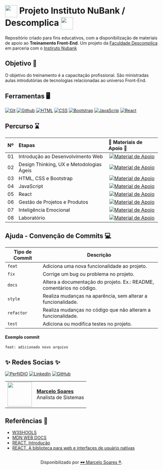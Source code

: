 <h1>
    <a href="https://accounts.descomplica.com.br/">
    <img align="center" width="40px" src="https://institutonu.com.br/wp-content/themes/twentytwenty/assets/img/logo/logo.svg"></a>
    <span>Projeto Instituto NuBank / Descomplica</span>
    <img align="center" width="40px" src="https://no.descomplica.com.br/hubfs/Logo_-_Descomplica-1.png"></a>
</h1>

Repositório criado para fins educativos, com a disponibilização de materiais de apoio ao **Treinamento Front-End**. Um projeto da [Faculdade Descomplica](https://accounts.descomplica.com.br/) em parceria com o [Instiruto Nubank](https://institutonu.com.br/)
<br>

## Objetivo 🎯
O objetivo do treinamento é a capacitação profissional. São ministradas aulas introdutórias de tecnologias relacionadas ao universo Front-End.

## Ferramentas 🖥️
[![Git](https://img.shields.io/badge/Git-000?style=for-the-badge&logo=git&logoColor=E94D5F)](https://git-scm.com/doc) 
[![Github](https://img.shields.io/badge/Github-000?style=for-the-badge&logo=github&logoColor=30A3DC)](https://docs.github.com/)
[![HTML](https://img.shields.io/badge/Html-000?style=for-the-badge&logo=html&logoColor=30A3DC)](https://www.w3schools.com/html/default.asp)
[![CSS](https://img.shields.io/badge/Css-000?style=for-the-badge&logo=css&logoColor=30A3DC)](https://www.w3schools.com/css/default.asp)
[![Bootstrap](https://img.shields.io/badge/Bootstrap-000?style=for-the-badge&logo=bootstrap&logoColor=30A3DC)](https://www.w3schools.com/bootstrap/bootstrap_ver.asp)
[![JavaScrip](https://img.shields.io/badge/Javascript-000?style=for-the-badge&logo=javascript&logoColor=30A3DC)](https://developer.mozilla.org/pt-BR/docs/Web/JavaScript)
[![React](https://img.shields.io/badge/React-000?style=for-the-badge&logo=react&logoColor=30A3DC)](https://pt-br.react.dev/)

## Percurso ⌛
<table>
  <thead>
    <tr align="left">
      <th>Nº</th>
      <th>Etapas</th>
      <th>📖 Materiais de Apoio 📖</th>
    </tr>
  </thead>
  <tbody align="left">
    <tr>
      <td>01</td>
      <td>Introdução ao Desenvolvimento Web</td>
      <td align="center">
        <a href="https://github.com/Mdsoare/frontend/tree/main/00%20-%20Introdu%C3%A7%C3%A3o%20ao%20Desenvolvimento%20Web">
           <img align="center" alt="Material de Apoio" src="https://img.shields.io/badge/Ver%20Material-30A3DC?style=for-the-badge">
        </a>
      </td>
    </tr>
    <tr>
      <td>02</td>
      <td>Design Thinking, UX e Metodologias Ágeis </td>
      <td align="center">
        <a href="https://github.com/Mdsoare/frontend/tree/main/01%20-%20Design%20Thinking%2C%20UX%20e%20Metodologias%20%C3%81geis">
           <img align="center" alt="Material de Apoio" src="https://img.shields.io/badge/Ver%20Material-E94D5F?style=for-the-badge">
        </a>
      </td>
    </tr>
    <tr>
      <td>03</td>
      <td>HTML, CSS e Bootstrap</td>
      <td align="center">
        <a href="https://github.com/Mdsoare/frontend/tree/main/02%20-%20HTML%2C%20CSS%20e%20Bootstrap">
           <img align="center" alt="Material de Apoio" src="https://img.shields.io/badge/Ver%20Material-30A3DC?style=for-the-badge">
        </a>
      </td>
    </tr>
    <tr>
      <td>04</td>
      <td>JavaScript</td>
      <td align="center">
        <a href="https://github.com/Mdsoare/frontend/tree/main/03%20-%20JavaScript">
           <img align="center" alt="Material de Apoio" src="https://img.shields.io/badge/Ver%20Material-30A3DC?style=for-the-badge">
        </a>
      </td>
    </tr>
    <tr>
      <td>05</td>
      <td>React</td>
      <td align="center">
        <a href="https://github.com/Mdsoare/frontend/tree/main/04%20-%20React">
           <img align="center" alt="Material de Apoio" src="https://img.shields.io/badge/Ver%20Material-30A3DC?style=for-the-badge">
        </a>
      </td>
    </tr>
    <tr>
      <td>06</td>
      <td>Gestão de Projetos e Produtos</td>
      <td align="center">
        <a href="https://github.com/Mdsoare/frontend/tree/main/05%20-%20Gest%C3%A3o%20de%20Projetos%20e%20Produtos">
           <img align="center" alt="Material de Apoio" src="https://img.shields.io/badge/Ver%20Material-30A3DC?style=for-the-badge">
        </a>
      </td>
    </tr>
    <tr>
      <td>07</td>
      <td>Inteligência Emocional</td>
      <td align="center">
        <a href="https://github.com/Mdsoare/frontend/tree/main/06%20-%20Intelig%C3%AAncia%20Emocional">
           <img align="center" alt="Material de Apoio" src="https://img.shields.io/badge/Ver%20Material-30A3DC?style=for-the-badge">
        </a>
      </td>
    </tr>
     <tr>
      <td>08</td>
      <td>Laboratório</td>
      <td align="center">
        <a href="https://github.com/Mdsoare/frontend/tree/main/Laborat%C3%B3rio">
           <img align="center" alt="Material de Apoio" src="https://img.shields.io/badge/Ver%20Material-30A3DC?style=for-the-badge">
        </a>
      </td>
    </tr>
  </tbody>
  <tfoot></tfoot>
</table>

## Ajuda - Convenção de Commits 💻

| Tipo de Commit | Descrição                                                                                                 |
| -------------- | --------------------------------------------------------------------------------------------------------- |
| `feat`         | Adiciona uma nova funcionalidade ao projeto.                                                              |
| `fix`          | Corrige um bug ou problema no projeto.                                                                    |
| `docs`         | Altera a documentação do projeto. Ex.: README, comentários no código.                                     |
| `style`        | Realiza mudanças na aparência, sem alterar a funcionalidade.                                              |
| `refactor`     | Realiza mudanças no código que não alteram a funcionalidade.                                              |
| `test`         | Adiciona ou modifica testes no projeto.                                                                   |

#### Exemplo commit

`feat: adicionado novo arquivo`
<br>

## ✨ ️Redes Socias ✨

[![PerfilDIO](https://img.shields.io/badge/DIO-000?style=for-the-badge)](https://web.dio.me/users/marcelo_soares92)
[![LinkedIn](https://img.shields.io/badge/LinkedIn-000?style=for-the-badge&logo=linkedin&logoColor=0E76A8)](https://www.linkedin.com/in/marcelodsoares/) 
[![GitHub](https://img.shields.io/badge/GitHub-000?style=for-the-badge&logo=github&logoColor=30A3DC)](https://github.com/Mdsoare/)

<table>
  <tr>
    <td>
      <img width="80px" align="center" src="https://avatars.githubusercontent.com/Mdsoare"/>
    </td>
    <td align="left">
      <a href="https://github.com/Mdsoare">
        <span><b>Marcelo Soares</b></span>
      </a>
      <br>
      <span>Analista de Sistemas</span>
    </td>
  </tr>
</table>

## Referências 🔎
- [W3SHOOLS](https://www.w3schools.com/)
- [MDN WEB DOCS](https://developer.mozilla.org/pt-BR/)
- [REACT. Introdução](https://pt-br.legacy.reactjs.org/docs/getting-started.html)
- [REACT. A biblioteca para web e interfaces de usuário nativas](https://pt-br.react.dev/)

##
<div align="center">Disponibilizado por <a href="https://github.com/Mdsoare">🕶 Marcelo Soares ®</a>.</div>
